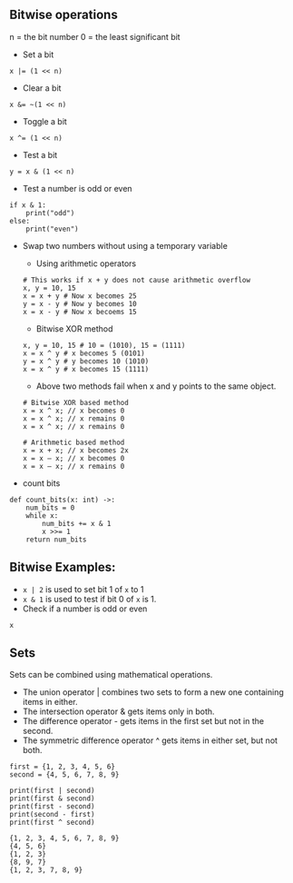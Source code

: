## Bitwise operations

n = the bit number
0 = the least significant bit 

- Set a bit 
```
x |= (1 << n)
```
- Clear a bit
```
x &= ~(1 << n)
```

- Toggle a bit 
```
x ^= (1 << n)
```

- Test a bit
```
y = x & (1 << n)
```

- Test a number is odd or even
```
if x & 1:
    print("odd")
else:
    print("even")
```

- Swap two numbers without using a temporary variable
    - Using arithmetic operators
    ```
    # This works if x + y does not cause arithmetic overflow
    x, y = 10, 15
    x = x + y # Now x becomes 25
    y = x - y # Now y becomes 10
    x = x - y # Now x becoems 15

    ```
    - Bitwise XOR method
    ```
    x, y = 10, 15 # 10 = (1010), 15 = (1111)
    x = x ^ y # x becomes 5 (0101)
    y = x ^ y # y becomes 10 (1010)
    x = x ^ y # x becomes 15 (1111)
    ```

    - Above two methods fail when x and y points to the same object.
    ```
    # Bitwise XOR based method
    x = x ^ x; // x becomes 0
    x = x ^ x; // x remains 0
    x = x ^ x; // x remains 0

    # Arithmetic based method
    x = x + x; // x becomes 2x
    x = x – x; // x becomes 0
    x = x – x; // x remains 0
    ```
- count bits
```
def count_bits(x: int) ->:
    num_bits = 0 
    while x:
        num_bits += x & 1
        x >>= 1
    return num_bits
```

## Bitwise Examples: 
- `x | 2` is used to set bit 1 of `x` to 1
- `x & 1` is used to test if bit 0 of `x` is 1. 
- Check if a number is odd or even
```
x
```

## Sets

Sets can be combined using mathematical operations.

- The union operator | combines two sets to form a new one containing items in either.
- The intersection operator & gets items only in both.
- The difference operator - gets items in the first set but not in the second.
- The symmetric difference operator ^ gets items in either set, but not both.

```
first = {1, 2, 3, 4, 5, 6}
second = {4, 5, 6, 7, 8, 9}

print(first | second)
print(first & second)
print(first - second)
print(second - first)
print(first ^ second)
```

```
{1, 2, 3, 4, 5, 6, 7, 8, 9}
{4, 5, 6}
{1, 2, 3}
{8, 9, 7}
{1, 2, 3, 7, 8, 9}
```
